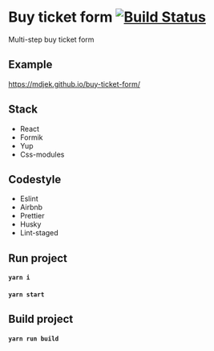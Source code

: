 # Buy ticket form [![Build Status](https://travis-ci.com/mdjek/buy-ticket-form.svg?branch=master)](https://travis-ci.com/mdjek/buy-ticket-form)

Multi-step buy ticket form

## Example 

https://mdjek.github.io/buy-ticket-form/

## Stack
* React 
* Formik
* Yup
* Сss-modules

## Codestyle
* Eslint
* Airbnb
* Prettier
* Husky
* Lint-staged

## Run project
#### `yarn i`
#### `yarn start`

## Build project
#### `yarn run build`
